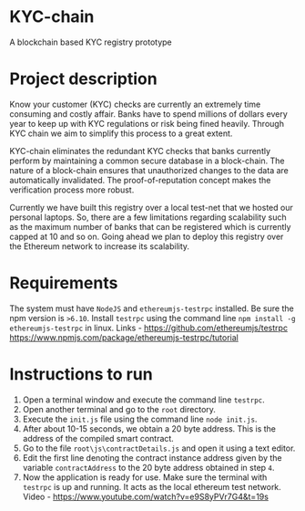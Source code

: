# KYC-chain
A blockchain based KYC registry prototype
# Project description
Know your customer (KYC) checks are currently an extremely time consuming and costly affair. Banks have to spend millions of dollars every year to keep up with KYC regulations or risk being fined heavily. Through KYC chain we aim to simplify this process to a great extent.

KYC-chain eliminates the redundant KYC checks that banks currently perform by maintaining a common secure database in a block-chain. The nature of a block-chain ensures that unauthorized changes to the data are automatically invalidated. The proof-of-reputation concept makes the verification process more robust.

Currently we have built this registry over a local test-net that we hosted our personal laptops. So, there are a few limitations regarding scalability such as the maximum number of banks that can be registered which is currently capped at 10 and so on. Going ahead we plan to deploy this registry over the Ethereum network to increase its scalability.
# Requirements
The system must have `NodeJS` and `ethereumjs-testrpc` installed. Be sure the npm version is `>6.10`. Install `testrpc` using the command line `npm install -g ethereumjs-testrpc` in linux. Links - 
https://github.com/ethereumjs/testrpc
https://www.npmjs.com/package/ethereumjs-testrpc/tutorial
# Instructions to run
1. Open a terminal window and execute the command line `testrpc`.
2. Open another terminal and go to the `root` directory.
3. Execute the `init.js` file using the command line `node init.js`.
4. After about 10-15 seconds, we obtain a 20 byte address. This is the address of the compiled smart contract.
5. Go to the file `root\js\contractDetails.js` and open it using a text editor.
6. Edit the first line denoting the contract instance address given by the variable `contractAddress` to the 20 byte address obtained in step `4`.
7. Now the application is ready for use. Make sure the terminal with `testrpc` is up and running. It acts as the local ethereum test network.
Video - https://www.youtube.com/watch?v=e9S8yPVr7G4&t=19s
